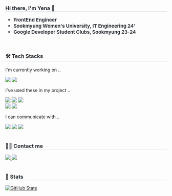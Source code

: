<div style="text-align: left;"> 
    <h3 style="border-bottom: 1px solid #d8dee4; color: #282d33;"> Hi there, I'm Yena 👋 </h3>  
    <div style="font-weight: 700; font-size: 15px; text-align: left; color: #282d33;"> 
        <ul>
            <li><b> FrontEnd Engineer </b></li>
            <li>Sookmyung Women's University, IT Engineering 24'</li>
            <li>Google Developer Student Clubs, Sookmyung 23-24 </li>
        </ul>
    </div> 
</div>
<br>
<div style="text-align: left;">
    <h3 style="border-bottom: 1px solid #d8dee4; color: #282d33;"> 🛠️ Tech Stacks </h3> 
    <div style="margin: ; text-align: left;" "text-align: left;">
        <p>I'm currently working on .. </p>
          <img src="https://img.shields.io/badge/React-61DAFB?style=for-the-badge&logo=React&logoColor=white">
          <img src="https://img.shields.io/badge/typescript-%233178C6?style=for-the-badge&logo=typescript&logoColor=white">
          <br/>
        <p>I've used these in my project ..</p>
          <img src="https://img.shields.io/badge/Flutter-02569B?style=for-the-badge&logo=Flutter&logoColor=white">
          <img src="https://img.shields.io/badge/Vue.js-4FC08D?style=for-the-badge&logo=Vue.js&logoColor=white">
          <img src="https://img.shields.io/badge/Bootstrap-7952B3?style=for-the-badge&logo=Bootstrap&logoColor=white">
          <br/>
          <img src="https://img.shields.io/badge/Python-3776AB?style=for-the-badge&logo=Python&logoColor=white">
          <img src="https://img.shields.io/badge/PyTorch-EE4C2C?style=for-the-badge&logo=PyTorch&logoColor=white">
          <br/>
        <p>I can communicate with ..</p>
          <img src="https://img.shields.io/badge/Github-181717?style=for-the-badge&logo=Github&logoColor=white">
          <img src="https://img.shields.io/badge/Notion-000000?style=for-the-badge&logo=Notion&logoColor=white">
          <img src="https://img.shields.io/badge/Figma-F24E1E?style=for-the-badge&logo=Figma&logoColor=white">      
    </div>
</div>
<br>
<div style="text-align: left;">
    <h3 style="border-bottom: 1px solid #d8dee4; color: #282d33;"> 🧑‍💻 Contact me </h3>
    <div style="text-align: left;"> <a href=https://snowflower19.tistory.com/> <img src="https://img.shields.io/badge/Tistory-000000?style=for-the-badge&logo=Tistory&logoColor=white&link=https://snowflower19.tistory.com/"> </a>
         <a href=mailto:yeana1204@gmail.com> <img src="https://img.shields.io/badge/Gmail-EA4335?style=for-the-badge&logo=Gmail&logoColor=white&link=mailto:yeana1204@gmail.com"> </a>
    </div>  <br> 
    <div style="text-align: left;">  </div> 
</div>
<div style="text-align: left;"> 
    <h3 style="border-bottom: 1px solid #d8dee4; color: #282d33;"> 🏅 Stats </h3> <div style="text-align: left;">  <a href="https://git.io/streak-stats"><img src="https://github-readme-stats.vercel.app/api?username=YenaChoi00" alt="GitHub Stats" /></a>
    </div> 
</div>
